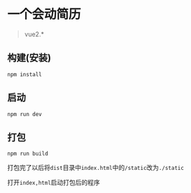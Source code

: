 # 一个会动简历

> vue2.*

## 构建(安装)

`npm install`

## 启动

`npm run dev`

## 打包

`npm run build`

打包完了以后将`dist`目录中`index.html`中的`/static`改为`./static`

打开`index,html`启动打包后的程序

